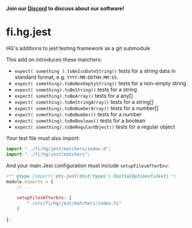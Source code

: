 **Join our [Discord](https://discord.gg/UBTrHxA78f) to discuss about our software!**

# fi.hg.jest

HG's additions to jest testing framework as a git submodule

This add on introduces these matchers:

 * `expect( something ).toBeIsoDateString()` tests for a string data in 
   standard format, e.g. `YYYY-MM-DDTHH:MM:SS`.
 * `expect( something).toBeNonEmptyString()` tests for a non-empty string
 * `expect( something).toBeString()` tests for a string
 * `expect( something).toBeArray()` tests for a any[]
 * `expect( something).toBeStringArray()` tests for a string[]
 * `expect( something).toBeNumberArray()` tests for a number[]
 * `expect( something).toBeNumber()` tests for a number
 * `expect( something).toBeBoolean()` tests for a boolean
 * `expect( something).toBeRegularObject()` tests for a regular object

Your test file must also import:

```typescript
import "../fi/hg/jest/matchers/index.d";
import "../fi/hg/jest/matchers";
```

And your main Jest configuration must include `setupFilesAfterEnv`:

```javascript
/** @type {import('@ts-jest/dist/types').InitialOptionsTsJest} */
module.exports = {
    // ...
    
    setupFilesAfterEnv: [
        "./src/fi/hg/jest/matchers/index.ts"
    ]
    
};
```
